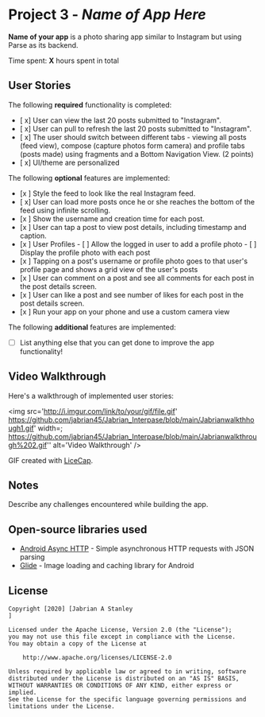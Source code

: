 # Project 3 - *Name of App Here*

**Name of your app** is a photo sharing app similar to Instagram but using Parse as its backend.

Time spent: **X** hours spent in total

## User Stories

The following **required** functionality is completed:

- [ x] User can view the last 20 posts submitted to "Instagram".
- [ x] User can pull to refresh the last 20 posts submitted to "Instagram".
- [ x] The user should switch between different tabs - viewing all posts (feed view), compose (capture photos form camera) and profile tabs (posts made) using fragments and a Bottom Navigation View. (2 points)
- [ x] UI/theme are personalized


The following **optional** features are implemented:

- [x ] Style the feed to look like the real Instagram feed.
- [ x] User can load more posts once he or she reaches the bottom of the feed using infinite scrolling.
- [x ] Show the username and creation time for each post.
- [x ] User can tap a post to view post details, including timestamp and caption.
- [x ] User Profiles
      - [ ] Allow the logged in user to add a profile photo
      - [ ] Display the profile photo with each post
- [x ] Tapping on a post's username or profile photo goes to that user's profile page and shows a grid view of the user's posts
- [x ] User can comment on a post and see all comments for each post in the post details screen.
- [x ] User can like a post and see number of likes for each post in the post details screen.
- [x ] Run your app on your phone and use a custom camera view

The following **additional** features are implemented:

- [ ] List anything else that you can get done to improve the app functionality!

## Video Walkthrough

Here's a walkthrough of implemented user stories:

<img src='http://i.imgur.com/link/to/your/gif/file.gif' https://github.com/jabrian45/Jabrian_Interpase/blob/main/Jabrianwalkthhough1.gif' width=; https://github.com/jabrian45/Jabrian_Interpase/blob/main/Jabrianwalkthrough%202.gif'' alt='Video Walkthrough' />

GIF created with [LiceCap](http://www.cockos.com/licecap/).

## Notes

Describe any challenges encountered while building the app.

## Open-source libraries used

- [Android Async HTTP](https://github.com/codepath/CPAsyncHttpClient) - Simple asynchronous HTTP requests with JSON parsing
- [Glide](https://github.com/bumptech/glide) - Image loading and caching library for Android

## License

    Copyright [2020] [Jabrian A Stanley
    ]

    Licensed under the Apache License, Version 2.0 (the "License");
    you may not use this file except in compliance with the License.
    You may obtain a copy of the License at

        http://www.apache.org/licenses/LICENSE-2.0

    Unless required by applicable law or agreed to in writing, software
    distributed under the License is distributed on an "AS IS" BASIS,
    WITHOUT WARRANTIES OR CONDITIONS OF ANY KIND, either express or implied.
    See the License for the specific language governing permissions and
    limitations under the License.
